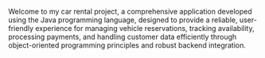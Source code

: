 Welcome to my car rental project,
a comprehensive application developed using the Java programming language, designed to provide a reliable, user-friendly experience for managing vehicle reservations, tracking availability, processing payments, and handling customer data efficiently through object-oriented programming principles and robust backend integration.
